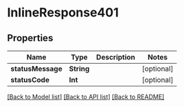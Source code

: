 # InlineResponse401

## Properties
Name | Type | Description | Notes
------------ | ------------- | ------------- | -------------
**statusMessage** | **String** |  | [optional] 
**statusCode** | **Int** |  | [optional] 

[[Back to Model list]](../README.md#documentation-for-models) [[Back to API list]](../README.md#documentation-for-api-endpoints) [[Back to README]](../README.md)


